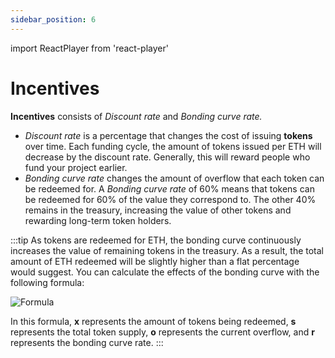 ```yaml
---
sidebar_position: 6
---
```

import ReactPlayer from 'react-player'

# Incentives

**Incentives** consists of _Discount rate_ and _Bonding curve rate._

* _Discount rate_ is a percentage that changes the cost of issuing **tokens** over time. Each funding cycle, the amount of tokens issued per ETH will decrease by the discount rate. Generally, this will reward people who fund your project earlier.
* _Bonding curve rate_ changes the amount of overflow that each token can be redeemed for. A _Bonding curve rate_ of 60% means that tokens can be redeemed for 60% of the value they correspond to. The other 40% remains in the treasury, increasing the value of other tokens and rewarding long-term token holders.

:::tip
As tokens are redeemed for ETH, the bonding curve continuously increases the value of remaining tokens in the treasury. As a result, the total amount of ETH redeemed will be slightly higher than a flat percentage would suggest. You can calculate the effects of the bonding curve with the following formula:

![Formula](/img/formula.png)

In this formula, **x** represents the amount of tokens being redeemed, **s** represents the total token supply, **o** represents the current overflow, and **r** represents the bonding curve rate.
:::

<ReactPlayer controls url='https://youtu.be/dxqc3yMqi5M' />

